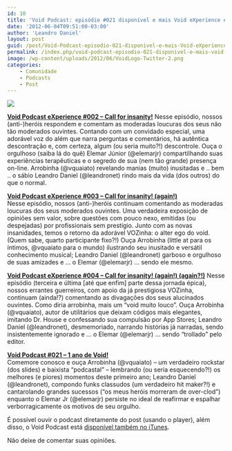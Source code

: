 ```yaml
---
id: 10
title: 'Void Podcast: episódio #021 disponível e mais Void eXperience #002, #003 e #004!'
date: '2012-06-04T09:51:00-03:00'
author: 'Leandro Daniel'
layout: post
guid: /post/Void-Podcast-episodio-021-disponivel-e-mais-Void-eXperience-002-003-e-004!.aspx
permalink: /index.php/void-podcast-episodio-021-disponivel-e-mais-void-experience-002-003-e-004/
image: /wp-content/uploads/2012/06/VoidLogo-Twitter-2.png
categories:
    - Comunidade
    - Podcasts
    - Post
---
```


![](http://leandrodaniel.com/pics/VoidBanner.png)

**[Void Podcast eXperience #002 – Call for insanity!](http://voidpodcast.com/2012/04/23/void-podcast-experience-002-call-for-insanity/)** Nesse episódio, nossos (anti-)heróis respondem e comentam as moderadas loucuras dos seus não tão moderados ouvintes. Contando com um convidado especial, uma adorável voz do além que narra perguntas e comentários, há autêntica descontração e, com certeza, algum (ou seria muito?!) descontrole. Ouça o orgulhoso (saiba lá do quê) Elemar Júnior (@elemarjr) compartilhando suas experiências terapêuticas e o segredo de sua (nem tão grande) presença on-line. Arrobinha (@vquaiato) revelando manias (muito) inusitadas e .. bem .. o sábio Leandro Daniel (@leandronet) rindo mais da vida (dos outros) do que o normal.

**[Void Podcast eXperience #003 – Call for insanity! (again!)](http://voidpodcast.com/2012/05/03/void-podcast-experience-003-call-for-insanity-again/)**  
Nesse episódio, nossos (anti-)heróis continuam comentando as moderadas loucuras dos seus moderados ouvintes. Uma verdadeira exposição de opiniões sem valor, sobre questões com pouco nexo, emitidas (ou despejadas) por profissionais sem prestígio. Junto com as novas insanidades, temos o retorno da adorável VOZinha: o alter ego do void. (Quem sabe, quarto participante fixo?!) Ouça Arrobinha (little at para os íntimos, @vquaiato para o mundo) ilustrando seu inusitado e versátil conhecimento musical; Leandro Daniel (@leandronet) garboso e orgulhoso de suas amizades e … o Elemar (@elemarjr) … sendo ele mesmo.

**[Void Podcast eXperience #004 – Call for insanity! (again!) (again?!)](http://voidpodcast.com/2012/05/11/void-podcast-experience-004-call-for-insanity-again-again/)** Nesse episódio (terceira e última \[até que enfim\] parte dessa jornada épica), nossos errantes guerreiros, com apoio da já prestigiosa VOZinha, continuam (ainda!?) comentando as divagações dos seus alucinados ouvintes. Como diria arrobinha, mais um “void muito louco”. Ouça Arrobinha (@vquaiato), autor de utilitários que deixam códigos mais elegantes, imitando Dr. House e confessando sua compulsão por App Stores; Leandro Daniel (@leandronet), desmemoriado, narrando histórias já narradas, sendo insistentemente ignorado e … o Elemar (@elemarjr) … sendo “trollado” pelo editor.

**[Void Podcast #021 – 1 ano de Void!](http://voidpodcast.com/2012/05/31/void-podcast-021-1-ano-de-void/)**  
Comemore conosco e ouça Arrobinha (@vquaiato) – um verdadeiro rockstar (dos slides) e baixista “podcastal” – lembrando (ou seria esquecendo?!) os melhores (e piores) momentos deste primeiro ano; Leandro Daniel (@leandronet), compondo funks classudos (um verdadeiro hit maker?!) e cantarolando grandes sucessos (“os meus heróis morreram de over-clod”) enquanto o Elemar Jr (@elemarjr) persiste no ideal de reafirmar e espalhar verborragicamente os motivos de seu orgulho.

É possível ouvir o podcast diretamente do post (usando o player), além disso, o Void Podcast está [disponível também no iTunes](http://itunes.apple.com/br/podcast/void-podcast/id443186480).

Não deixe de comentar suas opiniões.